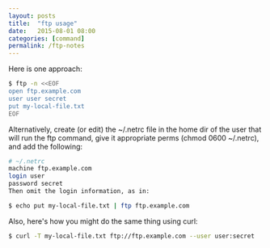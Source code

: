 ```yaml
---
layout: posts
title:  "ftp usage"
date:   2015-08-01 08:00
categories: [command]
permalink: /ftp-notes
---
```


Here is one approach:

```bash
$ ftp -n <<EOF
open ftp.example.com
user user secret
put my-local-file.txt
EOF
```


Alternatively, create (or edit) the ~/.netrc file in the home dir of the user that will run the ftp command, give it appropriate perms (chmod 0600 ~/.netrc), and add the following:

```bash
# ~/.netrc
machine ftp.example.com
login user
password secret
Then omit the login information, as in:

$ echo put my-local-file.txt | ftp ftp.example.com
```


Also, here's how you might do the same thing using curl:

```bash
$ curl -T my-local-file.txt ftp://ftp.example.com --user user:secret

```

